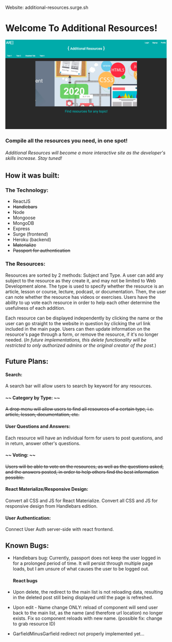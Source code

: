 Website: additional-resources.surge.sh

# Welcome To Additional Resources!

![alt text](https://github.com/ryanmokeefe/project-2/blob/master/public/img/screenshot.png "screenshot")

### Compile all the resources you need, in one spot!

###### Additional Resources will become a more interactive site as the developer's skills increase. Stay tuned!

## How it was built: 

### The Technology:

* ReactJS
* ~~Handlebars~~
* Node
* Mongoose 
* MongoDB
* Express
* Surge (frontend)
* Heroku (backend)
* ~~Materialize~~
* ~~Passport for authentication~~

  
### The Resources: 
  
  Resources are sorted by 2 methods: Subject and Type. A user can add any subject to the resource as they create it, and may not be limited to Web Development alone. The type is used to specify whether the resource is an article, lesson or course, lecture, podcast, or documentation. Then, the user can note whether the resource has videos or exercises. Users have the ability to up vote each resource in order to help each other determine the usefulness of each addition.
  
  Each resource can be displayed independently by clicking the name or the user can go straight to the website in question by clicking the url link included in the main page. Users can then update information on the resource's page through a form, or remove the resource, if it's no longer needed. (*In future implementations, this delete functionality will be restricted to only authorized admins or the original creator of the post.*)
  
 ## Future Plans: 
  
  #### Search:
  
   A search bar will allow users to search by keyword for any resources. 
  
  #### ~~ Category by Type: ~~
  
  ~~A drop menu will allow users to find all resources of a certain type, i.e. article, lesson, documentation, etc.~~
  
  #### User Questions and Answers:
  
  Each resource will have an individual form for users to post questions, and in return, answer other's questions.
  
  #### ~~ Voting: ~~
  
  ~~Users will be able to vote on the resources, as well as the questions asked, and the answers posted, in order to help others find the best information possible.~~
  
  #### React Materialize/Responsive Design:

  Convert all CSS and JS for React Materialize.
  Convert all CSS and JS for responsive design from Handlebars edition.

  #### User Authentication:

  Connect User Auth server-side with react frontend.


 ## Known Bugs: 

* Handlebars bug:
  Currently, passport does not keep the user logged in for a prolonged period of time. It will persist through multiple page loads, but I am unsure of what causes the user to be logged out.

  #### React bugs

* Upon delete, the redirect to the main list is not reloading data, resulting in the deleted post still being displayed until the page is refreshed.

* Upon edit - Name change ONLY: reload of component will send user back to the main list, as the name (and therefore url location) no longer exists. Fix so component reloads with new name. (possible fix: change to grab resource ID)

* GarfieldMinusGarfield redirect not properly implemented yet...


